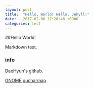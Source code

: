 ```yaml
---
layout: post
title:  "Hello, World! Hello, Jekyll!"
date:   2017-02-06 17:26:46 +0900
categories: test
---
```


##Hello World!

Markdown test.

### info

DaeHyun's github.

[GNOME gucharmap]

[GNOME gucharmap]: https://wiki.gnome.org/Apps/Gucharmap